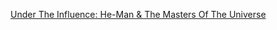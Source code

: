 ---
layout: post
wordpress_id: 426
wordpress_url: http://noesbueno.com/?p=426
date: '2010-01-26 15:47:30 -0600'
date_gmt: '2010-01-26 20:47:30 -0600'
body: |
  <p><a href="http://ihavethepowerart.blogspot.com/">Under The Influence: He-Man & The Masters Of The Universe</a></p>
---